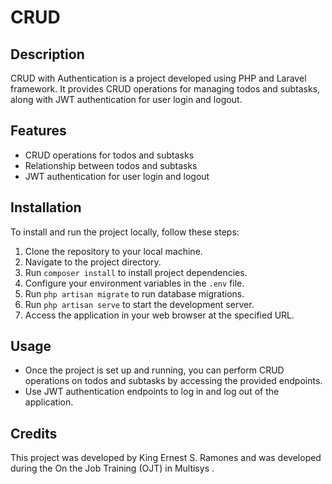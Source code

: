 # CRUD

## Description
CRUD with Authentication is a project developed using PHP and Laravel framework. It provides CRUD operations for managing todos and subtasks, along with JWT authentication for user login and logout.

## Features
- CRUD operations for todos and subtasks
- Relationship between todos and subtasks
- JWT authentication for user login and logout

## Installation
To install and run the project locally, follow these steps:
1. Clone the repository to your local machine.
2. Navigate to the project directory.
3. Run `composer install` to install project dependencies.
4. Configure your environment variables in the `.env` file.
5. Run `php artisan migrate` to run database migrations.
6. Run `php artisan serve` to start the development server.
7. Access the application in your web browser at the specified URL.

## Usage
- Once the project is set up and running, you can perform CRUD operations on todos and subtasks by accessing the provided endpoints.
- Use JWT authentication endpoints to log in and log out of the application.

## Credits
This project was developed by King Ernest S. Ramones and was developed during the On the Job Training (OJT) in Multisys   .
